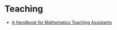 # Teaching

* [A Handbook for Mathematics Teaching Assistants](https://www.maa.org/programs/students/student-resources/a-handbook-for-mathematics-teaching-assistants)
